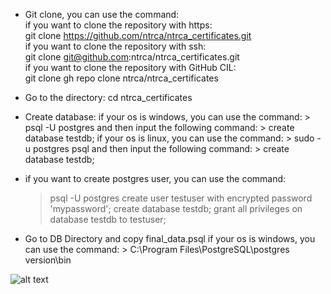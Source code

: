 * Git clone, you can use the command: <br>
    if you want to clone the repository with https: <br>
        git clone https://github.com/ntrca/ntrca_certificates.git <br>
    if you want to clone the repository with ssh: <br> 
        git clone git@github.com:ntrca/ntrca_certificates.git <br>
    if you want to clone the repository with GitHub CIL: <br>
        git clone gh repo clone ntrca/ntrca_certificates <br>

* Go to the directory:
    cd ntrca_certificates

* Create database:
    if your os is windows, you can use the command:
        > psql -U postgres
    and then input the following command:
        > create database testdb;
    if your os is linux, you can use the command:
        > sudo -u postgres psql
    and then input the following command:
        > create database testdb;

* if you want to create postgres user, you can use the command:
    > psql -U postgres
    > create user testuser with encrypted password 'mypassword';
    > create database testdb;
    > grant all privileges on database testdb to testuser;

* Go to DB Directory and copy final_data.psql
    if your os is windows, you can use the command:
        > C:\Program Files\PostgreSQL\postgres version\bin

![alt text](https://ibb.co/ZBVng67)

